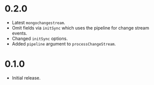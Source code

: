 # 0.2.0

* Latest `mongochangestream`.
* Omit fields via `initSync` which uses the pipeline for change stream events.
* Changed `initSync` options.
* Added `pipeline` argument to `processChangeStream`.

# 0.1.0

* Initial release.
